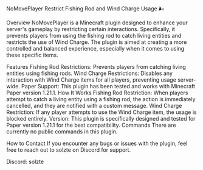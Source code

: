 NoMovePlayer
Restrict Fishing Rod and Wind Charge Usage 🌬️

Overview
NoMovePlayer is a Minecraft plugin designed to enhance your server's gameplay by restricting certain interactions. Specifically, it prevents players from using the fishing rod to catch living entities and restricts the use of Wind Charge. The plugin is aimed at creating a more controlled and balanced experience, especially when it comes to using these specific items.

Features
Fishing Rod Restrictions: Prevents players from catching living entities using fishing rods.
Wind Charge Restrictions: Disables any interaction with Wind Charge items for all players, preventing usage server-wide.
Paper Support: This plugin has been tested and works with Minecraft Paper version 1.21.1.
How It Works
Fishing Rod Restriction: When players attempt to catch a living entity using a fishing rod, the action is immediately cancelled, and they are notified with a custom message.
Wind Charge Restriction: If any player attempts to use the Wind Charge item, the usage is blocked entirely.
Version: This plugin is specifically designed and tested for Paper version 1.21.1 for the best compatibility.
Commands
There are currently no public commands in this plugin.

How to Contact
If you encounter any bugs or issues with the plugin, feel free to reach out to solzte on Discord for support.

Discord: solzte
